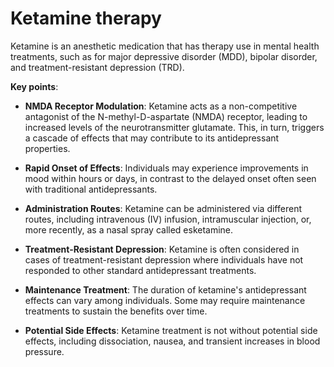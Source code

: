 # Ketamine therapy

Ketamine is an anesthetic medication that has therapy use in mental health treatments, such as for major depressive disorder (MDD), bipolar disorder, and treatment-resistant depression (TRD).

**Key points**:

* **NMDA Receptor Modulation**: Ketamine acts as a non-competitive antagonist of the N-methyl-D-aspartate (NMDA) receptor, leading to increased levels of the neurotransmitter glutamate. This, in turn, triggers a cascade of effects that may contribute to its antidepressant properties.

* **Rapid Onset of Effects**: Individuals may experience improvements in mood within hours or days, in contrast to the delayed onset often seen with traditional antidepressants.

* **Administration Routes**: Ketamine can be administered via different routes, including intravenous (IV) infusion, intramuscular injection, or, more recently, as a nasal spray called esketamine.

* **Treatment-Resistant Depression**: Ketamine is often considered in cases of treatment-resistant depression where individuals have not responded to other standard antidepressant treatments.

* **Maintenance Treatment**: The duration of ketamine's antidepressant effects can vary among individuals. Some may require maintenance treatments to sustain the benefits over time.

* **Potential Side Effects**: Ketamine treatment is not without potential side effects, including dissociation, nausea, and transient increases in blood pressure.
